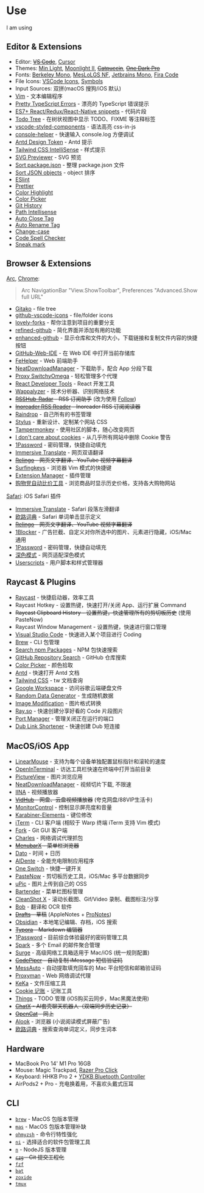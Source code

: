 # Use

I am using

## Editor & Extensions

- Editor: ~~[VS Code](https://code.visualstudio.com/)~~, [Cursor](https://www.cursor.com/)
- Themes: [Min Light](https://github.com/miguelsolorio/min-theme), [Moonlight II](https://github.com/atomiks/moonlight-vscode-theme), ~~[Catpuccin](https://github.com/catppuccin/vscode)~~, ~~[One Dark Pro](https://github.com/Binaryify/OneDark-Pro)~~
- Fonts: [Berkeley Mono](https://berkeleygraphics.com/typefaces/berkeley-mono/), [MesLoLGS NF](https://github.com/romkatv/powerlevel10k?tab=readme-ov-file#meslo-nerd-font-patched-for-powerlevel10k), [Jetbrains Mono](https://www.jetbrains.com/lp/mono/), [Fira Code](https://github.com/tonsky/FiraCode)
- File Icons: [VSCode Icons](https://github.com/vscode-icons/vscode-icons), [Symbols](https://github.com/miguelsolorio/vscode-symbols)
- Input Sources: 双拼(macOS 搜狗/iOS 默认)
- [Vim](https://marketplace.visualstudio.com/items?itemName=vscodevim.vim) - 文本编辑程序
- [Pretty TypeScript Errors](https://github.com/yoavbls/pretty-ts-errors) - 漂亮的 TypeScript 错误提示
- [ES7+ React/Redux/React-Native snippets](https://marketplace.visualstudio.com/items?itemName=dsznajder.es7-react-js-snippets) - 代码片段
- [Todo Tree](https://marketplace.visualstudio.com/items?itemName=Gruntfuggly.todo-tree) - 在树状视图中显示 TODO、FIXME 等注释标签
- [vscode-styled-components](https://marketplace.visualstudio.com/items?itemName=styled-components.vscode-styled-components) - 语法高亮 css-in-js
- [console-helper](https://marketplace.visualstudio.com/items?itemName=AT-9420.console-helper) - 快速输入 console.log 方便调试
- [Antd Design Token](https://marketplace.visualstudio.com/items?itemName=shezhangzhang.antd-design-token) - Antd 提示
- [Tailwind CSS IntelliSense](https://marketplace.visualstudio.com/items?itemName=bradlc.vscode-tailwindcss) - 样式提示
- [SVG Previewer](https://marketplace.visualstudio.com/items?itemName=vitaliymaz.vscode-svg-previewer) - SVG 预览
- [Sort package.json](https://marketplace.visualstudio.com/items?itemName=unional.vscode-sort-package-json) - 整理 package.json 文件
- [Sort JSON objects](https://marketplace.visualstudio.com/items?itemName=richie5um2.vscode-sort-json) - object 排序
- [ESlint](https://marketplace.visualstudio.com/items?itemName=dbaeumer.vscode-eslint)
- [Prettier](https://marketplace.visualstudio.com/items?itemName=esbenp.prettier-vscode)
- [Color Highlight](https://marketplace.visualstudio.com/items?itemName=naumovs.color-highlight)
- [Color Picker](https://marketplace.visualstudio.com/items?itemName=anseki.vscode-color)
- [Git History](https://marketplace.visualstudio.com/items?itemName=donjayamanne.githistory)
- [Path Intellisense](https://marketplace.visualstudio.com/items?itemName=christian-kohler.path-intellisense)
- [Auto Close Tag](https://marketplace.visualstudio.com/items?itemName=formulahendry.auto-close-tag)
- [Auto Rename Tag](https://marketplace.visualstudio.com/items?itemName=formulahendry.auto-rename-tag)
- [Change-case](https://marketplace.visualstudio.com/items?itemName=wmaurer.change-case)
- [Code Spell Checker](https://marketplace.visualstudio.com/items?itemName=streetsidesoftware.code-spell-checker)
- [Sneak mark](https://marketplace.visualstudio.com/items?itemName=wangzy.sneak-mark)

## Browser & Extensions

[Arc](https://arc.net/), [Chrome](https://www.google.com/chrome/):

> Arc NavigationBar "View.ShowToolbar", Preferences "Advanced.Show full URL"

- [Gitako](https://github.com/EnixCoda/Gitako) - file tree
- [github-vscode-icons](https://github.com/dderevjanik/github-vscode-icons) - file/folder icons
- [lovely-forks](https://github.com/musically-ut/lovely-forks) - 帮你注意到项目的重要分支
- [refined-github](https://github.com/refined-github/refined-github) - 简化界面并添加有用的功能
- [enhanced-github](https://github.com/softvar/enhanced-github) - 显示仓库和文件的大小，下载链接和复制文件内容的快捷按钮
- [GitHub-Web-IDE](https://github.com/zvizvi/GitHub-Web-IDE) - 在 Web IDE 中打开当前存储库
- [FeHelper](https://github.com/zxlie/FeHelper) - Web 前端助手
- [NeatDownloadManager](https://chrome.google.com/webstore/detail/neatdownloadmanager-exten/cpcifbdmkopohnnofedkjghjiclmhdah) - 下载助手，配合 App 分段下载
- [Proxy SwitchyOmega](https://chrome.google.com/webstore/detail/proxy-switchyomega/padekgcemlokbadohgkifijomclgjgif) - 轻松管理多个代理
- [React Developer Tools](https://chrome.google.com/webstore/detail/react-developer-tools/fmkadmapgofadopljbjfkapdkoienihi) - React 开发工具
- [Wappalyzer](https://chrome.google.com/webstore/detail/wappalyzer-technology-pro/gppongmhjkpfnbhagpmjfkannfbllamg) - 技术分析器、识别网络技术
- ~~[RSSHub-Radar](https://github.com/DIYgod/RSSHub-Radar) -  RSS 订阅助手~~ (改为使用 [Follow](https://follow.is/))
- ~~[Inoreader RSS Reader](https://chrome.google.com/webstore/detail/rss-reader-extension-by-i/kfimphpokifbjgmjflanmfeppcjimgah) - Inoreader RSS 订阅阅读器~~
- [Raindrop](https://chrome.google.com/webstore/detail/raindropio/ldgfbffkinooeloadekpmfoklnobpien) - 自己所有的书签管理
- [Stylus](https://github.com/openstyles/stylus) - 重新设计、定制某个网站 CSS
- [Tampermonkey](https://www.tampermonkey.net/) - 使用社区的脚本，随心改变网页
- [I don't care about cookies](https://www.i-dont-care-about-cookies.eu/) - 从几乎所有网站中删除 Cookie 警告
- [1Password](https://chrome.google.com/webstore/detail/1password-%E2%80%93-password-mana/aeblfdkhhhdcdjpifhhbdiojplfjncoa) - 密码管理，快捷自动填充
- [Immersive Translate](https://github.com/immersive-translate/immersive-translate) - 网页双语翻译
- ~~[Relingo](https://relingo.net/) - 网页文字翻译、YouTube 视频字幕翻译~~
- [Surfingkeys](https://github.com/brookhong/Surfingkeys) - 浏览器 Vim 模式的快捷键
- [Extension Manager](https://github.com/JasonGrass/auto-extension-manager) - 插件管理
- [购物党自动比价工具](https://chrome.google.com/webstore/detail/%E8%B4%AD%E7%89%A9%E5%85%9A%E8%87%AA%E5%8A%A8%E6%AF%94%E4%BB%B7%E5%B7%A5%E5%85%B7/jgphnjokjhjlcnnajmfjlacjnjkhleah) - 浏览商品时显示历史价格，支持各大购物网站

[Safari](https://apps.apple.com/us/app/safari/id1146562112): iOS Safari 插件

- [Immersive Translate](https://apps.apple.com/us/app/immersive-translate/id6447957425) - Safari 段落左滑翻译
- [欧路词典](https://www.eudic.net/) - Safari 单词单击显示定义
- ~~[Relingo](https://relingo.net/) - 网页文字翻译、YouTube 视频字幕翻译~~
- [1Blocker](https://1blocker.com/) - 广告拦截、自定义对你所选中的图片、元素进行隐藏，iOS/Mac 通用
- [1Password](https://chrome.google.com/webstore/detail/1password-%E2%80%93-password-mana/aeblfdkhhhdcdjpifhhbdiojplfjncoa) - 密码管理，快捷自动填充
- [深色模式](https://apps.apple.com/cn/app/%E6%B7%B1%E8%89%B2%E6%A8%A1%E5%BC%8F-dark-mode/id1598289263) - 网页适配深色模式
- [Userscripts](https://apps.apple.com/us/app/userscripts/id1463298887) - 用户脚本和样式管理器

## Raycast & Plugins

- [Raycast](https://www.raycast.com/) - 快捷启动器，效率工具
- Raycast Hotkey - 设置热键，快速打开/关闭 App、运行扩展 Command
- ~~Raycast Clipboard History - 设置热键，快速管理所有的剪切板历史~~ (使用PasteNow)
- Raycast Window Management - 设置热键，快速进行窗口管理
- [Visual Studio Code](https://www.raycast.com/thomas/visual-studio-code/commands) - 快速进入某个项目进行 Coding
- [Brew](https://www.raycast.com/nhojb/brew) -  CLI 包管理
- [Search npm Packages](https://www.raycast.com/mrmartineau/search-npm) - NPM 包快速搜索
- [GitHub Repository Search](https://www.raycast.com/thomas/github-repository-search) - GitHub 仓库搜索
- [Color Picker](https://www.raycast.com/thomas/color-picker) - 颜色拾取
- [Antd](https://www.raycast.com/crazyair/antd-open-browser) - 快速打开 Antd 文档
- [Tailwind CSS](https://www.raycast.com/vimtor/tailwindcss) - tw 文档查询
- [Google Workspace](https://www.raycast.com/raycast/google-workspace) - 访问谷歌云端硬盘文件
- [Random Data Generator](https://www.raycast.com/loris/random) - 生成随机数据
- [Image Modification](https://www.raycast.com/HelloImSteven/sips) - 图片格式转换
- [Ray.so](https://www.raycast.com/garrett/ray-so) - 快速创建分享好看的 Code 片段图片
- [Port Manager](https://www.raycast.com/lucaschultz/port-manager) - 管理关闭正在运行的端口
- [Dub Link Shortener](https://www.raycast.com/quuu/dub-link-shortener) - 快速创建 Dub 短连接

## MacOS/iOS App

- [LinearMouse](https://linearmouse.app/) - 支持为每个设备单独配置鼠标指针和滚轮的速度
- [OpenInTerminal](https://github.com/Ji4n1ng/OpenInTerminal) - 访达工具栏快速在终端中打开当前目录
- [PictureView](https://wl879.github.io/apps/picview/) - 图片浏览应用
- [NeatDownloadManager](https://www.neatdownloadmanager.com/index.php/en/) - 视频切片下载, 不限速
- [IINA](https://iina.io/) - 视频播放器
- ~~[VidHub](https://zh.okaapps.com/product/1659622164) - 网盘、云盘视频播放器~~ (夸克网盘/88VIP生活卡)
- [MonitorControl](https://github.com/MonitorControl/MonitorControl) - 控制显示屏亮度和音量
- [Karabiner-Elements](https://karabiner-elements.pqrs.org/) - 键位修改
- [iTerm](https://iterm2.com/) - CLI 客户端 (相较于 Warp 终端 iTerm 支持 Vim 模式)
- [Fork](https://git-fork.com/) - Git GUI 客户端
- [Charles](https://www.charlesproxy.com/) - 网络调试代理抓包
- ~~[MenubarX](https://menubarx.app/) - 菜单栏浏览器~~
- [Dato](https://sindresorhus.com/dato) - 时间 + 日历
- [AlDente](https://apphousekitchen.com/) - 全能充电限制应用程序
- [One Switch](https://fireball.studio/oneswitch/) - 快捷一键开关
- [PasteNow](https://pastenow.app/) - 剪切板历史工具，iOS/Mac 多平台数据同步
- [uPic](https://github.com/gee1k/uPic) - 图片上传到自己的 OSS
- [Bartender](https://www.macbartender.com/) - 菜单栏图标管理
- [CleanShot X](https://cleanshot.com/) - 滚动长截图、Gif/Video 录制、截图标注/分享
- [Bob](https://bobtranslate.com/) - 翻译和 OCR 软件
- ~~[Drafts](https://getdrafts.com/) - 草稿~~ (AppleNotes + [ProNotes](https://www.pronotes.app/))
- [Obsidian](https://obsidian.md/) - 本地笔记编辑、存档，iOS 搜索
- ~~[Typora](https://typora.io/) - Markdown 编辑器~~
- [1Password](https://1password.com/zh-cn) - 目前综合体验最好的密码管理工具
- [Spark](https://sparkmailapp.com/) - 多个 Email 的邮件聚合管理
- [Surge](https://nssurge.com/) - 高级网络工具箱适用于 Mac/iOS (统一规则配置)
- ~~[CodePiper](https://apps.apple.com/us/app/code-piper/id1669959741?mt=12) - 自动复制 iMessage 短信验证码~~
- [MessAuto](https://github.com/LeeeSe/MessAuto) - 自动提取填充回车的 Mac 平台短信和邮箱验证码
- [Proxyman](https://proxyman.io/) - Web 网络调试代理
- [KeKa](https://www.keka.io/en/) - 文件压缩工具
- [Cookie 记账](https://apps.apple.com/cn/app/cookie-%E8%AE%B0%E8%B4%A6/id1559943673) - 记账工具
- [Things](https://culturedcode.com/things/) - TODO 管理 (iOS购买云同步，Mac黑魔法使用)
- ~~[ChatX](https://apps.apple.com/cn/app/chatx-ai-%E6%99%BA%E8%83%BD%E9%97%AE%E7%AD%94-%E7%BF%BB%E8%AF%91-%E5%86%99%E4%BD%9C-%E7%BB%98%E7%94%BB-%E8%AF%AD%E9%9F%B3-%E6%A8%A1%E5%9E%8B/id6446304087) - AI套壳聊天机器人（双端同步历史记录）~~
- ~~[OpenCat](https://opencat.app/zh-Hans/) - 同上~~
- [Alook](https://www.alook.com/) - 浏览器 (小说阅读模式屏蔽广告)
- [欧路词典](https://www.eudic.net/) - 搜索查询单词定义，同步生词本

## Hardware

- MacBook Pro 14' M1 Pro 16GB
- Mouse: Magic Trackpad, [Razer Pro Click](https://www.razer.com/sg-en/gaming-mice/razer-pro-click/RZ01-02990100-R3M1)
- Keyboard: HHKB Pro 2 + [YDKB Bluetooth Controller](https://ydkb.io/help/#/README)
- AirPods2 + Pro - 充电换着用，不喜欢头戴式压耳

## CLI

- [`brew`](https://brew.sh/) - MacOS 包版本管理
- [`mas`](https://github.com/mas-cli/mas) - MacOS 包版本管理补缺
- [`ohmyzsh`](https://github.com/ohmyzsh/ohmyzsh) - 命令行特性强化
- [`ni`](https://github.com/antfu/ni) - 选择适合的软件包管理工具
- [`n`](https://github.com/tj/n) - NodeJS 版本管理
- ~~[`czg`](https://github.com/Zhengqbbb/cz-git) - Git 提交工程化~~
- [`fzf`](https://github.com/junegunn/fzf)
- [`bat`](https://github.com/sharkdp/bat)
- [`zoxide`](https://github.com/ajeetdsouza/zoxide)
- [`tmux`](https://github.com/tmux/tmux/wiki)

